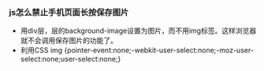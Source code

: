 ### js怎么禁止手机页面长按保存图片
- 用div层，层的background-image设置为图片，而不用img标签。这样浏览器就不会调用保存图片的功能了。
- 利用CSS img {pointer-event:none;-webkit-user-select:none;-moz-user-select:none;user-select:none;}
